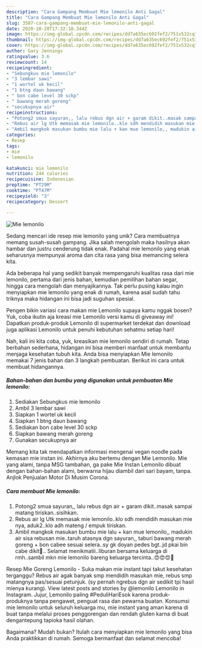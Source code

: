 ```yaml
---
description: "Cara Gampang Membuat Mie lemonilo Anti Gagal"
title: "Cara Gampang Membuat Mie lemonilo Anti Gagal"
slug: 3507-cara-gampang-membuat-mie-lemonilo-anti-gagal
date: 2020-10-20T17:32:18.344Z
image: https://img-global.cpcdn.com/recipes/dd7a635ec692fef2/751x532cq70/mie-lemonilo-foto-resep-utama.jpg
thumbnail: https://img-global.cpcdn.com/recipes/dd7a635ec692fef2/751x532cq70/mie-lemonilo-foto-resep-utama.jpg
cover: https://img-global.cpcdn.com/recipes/dd7a635ec692fef2/751x532cq70/mie-lemonilo-foto-resep-utama.jpg
author: Gary Jennings
ratingvalue: 3.6
reviewcount: 14
recipeingredient:
- "Sebungkus mie lemonilo"
- "3 lembar sawi"
- "1 wortel uk kecil"
- "1 btng daun bawang"
- " bon cabe level 30 sckp"
- " bawang merah goreng"
- "secukupnya air"
recipeinstructions:
- "Potong2 smua sayuran,, lalu rebus dgn air + garam dikit..masak sampai matang tiriskan..sisihkan."
- "Rebus air lg Utk memasak mie lemonilo..klo sdh mendidih masukan mie nya, aduk2..klo adh mateng / empuk tiriskan."
- "Ambil mangkok masukan bumbu mie lalu + kan mue lemonilo,, madukin air sisa rebusan mie..taruh atasnya dgn sayuran,, taburi bawang merah goreng + bon cabee sesuai selera..sy gk doyan pedes bgt..jd pkai bin cabe dikit🤭.. Selamat menikmatii..liburan bersama keluarga di rmh..sambil mkn mie lemonilo bareng keluarga tercinta..😍😍😍🤗"
categories:
- Resep
tags:
- mie
- lemonilo

katakunci: mie lemonilo 
nutrition: 244 calories
recipecuisine: Indonesian
preptime: "PT29M"
cooktime: "PT47M"
recipeyield: "3"
recipecategory: Dessert

---
```



![Mie lemonilo](https://img-global.cpcdn.com/recipes/dd7a635ec692fef2/751x532cq70/mie-lemonilo-foto-resep-utama.jpg)

Sedang mencari ide resep mie lemonilo yang unik? Cara membuatnya memang susah-susah gampang. Jika salah mengolah maka hasilnya akan hambar dan justru cenderung tidak enak. Padahal mie lemonilo yang enak seharusnya mempunyai aroma dan cita rasa yang bisa memancing selera kita.

Ada beberapa hal yang sedikit banyak mempengaruhi kualitas rasa dari mie lemonilo, pertama dari jenis bahan, kemudian pemilihan bahan segar, hingga cara mengolah dan menyajikannya. Tak perlu pusing kalau ingin menyiapkan mie lemonilo yang enak di rumah, karena asal sudah tahu triknya maka hidangan ini bisa jadi suguhan spesial.

Pengen bikin variasi cara makan mie Lemonilo supaya kamu nggak bosen? Yuk, coba ikutin aja kreasi mie Lemonilo versi kamu di giveaway ini! Dapatkan produk-produk Lemonilo di supermarket terdekat dan download juga aplikasi Lemonilo untuk penuhi kebutuhan sehatmu setiap hari!


Nah, kali ini kita coba, yuk, kreasikan mie lemonilo sendiri di rumah. Tetap berbahan sederhana, hidangan ini bisa memberi manfaat untuk membantu menjaga kesehatan tubuh kita. Anda bisa menyiapkan Mie lemonilo memakai 7 jenis bahan dan 3 langkah pembuatan. Berikut ini cara untuk membuat hidangannya.

<!--inarticleads1-->

##### Bahan-bahan dan bumbu yang digunakan untuk pembuatan Mie lemonilo:

1. Sediakan Sebungkus mie lemonilo
1. Ambil 3 lembar sawi
1. Siapkan 1 wortel uk kecil
1. Siapkan 1 btng daun bawang
1. Sediakan  bon cabe level 30 sckp
1. Siapkan  bawang merah goreng
1. Gunakan secukupnya air


Memang kita tak mendapatkan informasi mengenai vegan noodle pada kemasan mie instan ini. Akhirnya aku bertemu dengan Mie Lemonilo. Mie yang alami, tanpa MSG tambahan, ga pake Mie Instan Lemonilo dibuat dengan bahan-bahan alami, berwarna hijau diambil dari sari bayam, tanpa. Anjlok Penjualan Motor Di Musim Corona. 

<!--inarticleads2-->

##### Cara membuat Mie lemonilo:

1. Potong2 smua sayuran,, lalu rebus dgn air + garam dikit..masak sampai matang tiriskan..sisihkan.
1. Rebus air lg Utk memasak mie lemonilo..klo sdh mendidih masukan mie nya, aduk2..klo adh mateng / empuk tiriskan.
1. Ambil mangkok masukan bumbu mie lalu + kan mue lemonilo,, madukin air sisa rebusan mie..taruh atasnya dgn sayuran,, taburi bawang merah goreng + bon cabee sesuai selera..sy gk doyan pedes bgt..jd pkai bin cabe dikit🤭.. Selamat menikmatii..liburan bersama keluarga di rmh..sambil mkn mie lemonilo bareng keluarga tercinta..😍😍😍🤗


Resep Mie Goreng Lemonilo - Suka makan mie instant tapi takut kesehatan terganggu? Rebus air agak banyak smp mendidih masukan mie, rebus smp matangnya pas/sesuai petunjuk. (sy pernah ngrebus dgn air sedikit tpi hasil mienya kurang). View latest posts and stories by @lemonilo Lemonilo in Instagram. Jujur, Lemonilo paling #PeduliHariEsok karena produk-produknya tanpa pengawet, penguat rasa dan pewarna buatan. Konsumsi mie lemonilo untuk seluruh keluarga mu, mie instant yang aman karena di buat tanpa melalui proses penggorengan dan rendah gluten karna di buat dengantepung tapioka hasil olahan. 

Bagaimana? Mudah bukan? Itulah cara menyiapkan mie lemonilo yang bisa Anda praktikkan di rumah. Semoga bermanfaat dan selamat mencoba!
